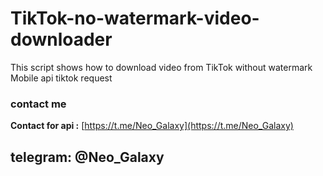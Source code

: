 # TikTok-no-watermark-video-downloader
This script shows how to download video from TikTok without watermark
Mobile api tiktok request
### contact me
**Contact for api :** [https://t.me/Neo_Galaxy](https://t.me/Neo_Galaxy)
## telegram: @Neo_Galaxy
